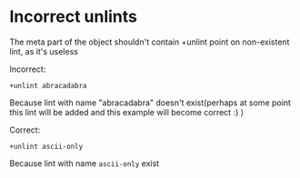 # Incorrect unlints

The meta part of the object shouldn't contain +unlint point on non-existent
lint, as it's useless

Incorrect:

```eo
+unlint abracadabra
```

Because lint with name "abracadabra" doesn't exist(perhaps at some
point this lint will be added and this example will become correct :) )

Correct:

```eo
+unlint ascii-only
```

Because lint with name `ascii-only` exist
